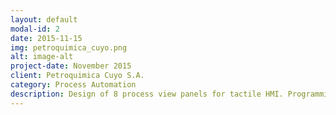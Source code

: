 ```yaml
---
layout: default
modal-id: 2
date: 2015-11-15
img: petroquimica_cuyo.png
alt: image-alt
project-date: November 2015
client: Petroquimica Cuyo S.A.
category: Process Automation
description: Design of 8 process view panels for tactile HMI. Programming of control logic & operator workplace interface. Optimization of client/server & control network.
---
```

